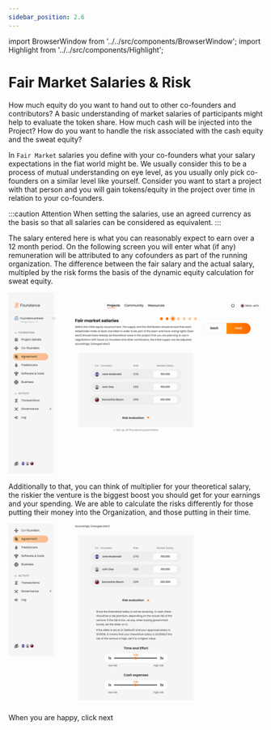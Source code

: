 ```yaml
---
sidebar_position: 2.6
---
```


import BrowserWindow from '../../src/components/BrowserWindow';
import Highlight from '../../src/components/Highlight';

# Fair Market Salaries & Risk

How much equity do you want to hand out to other co-founders and contributors? A basic understanding of market salaries of participants might help to evaluate the token share. How much cash will be injected into the Project? How do you want to handle the risk associated with the cash equity and the sweat equity?

In `Fair Market` salaries you define with your co-founders what your salary expectations in the fiat world might be. We usually consider this to be a process of mutual understanding on eye level, as you usually only pick co-founders on a similar level like yourself. Consider you want to start a project with that person and you will gain tokens/equity in the project over time in relation to your co-founders.

:::caution Attention
When setting the salaries, use an agreed currency as the basis so that all salaries can be considered as equivalent.
:::

The salary entered here is what you can reasonably expect to earn over a 12 month period. On the following screen you will enter what (if any) remuneration will be attributed to any cofounders as part of the running organization. The difference between the fair salary and the actual salary, multipled by the risk forms the basis of the dynamic equity calculation for sweat equity.

<BrowserWindow url="https://app.foundance.org/project/10001/agreement">

![Fair Market Salaries](/img/5-fair-market-salaries.png "Fair Market Salaries")
</BrowserWindow>

Additionally to that, you can think of multiplier for your theoretical salary, the riskier the venture is the biggest boost you should get for your earnings and your spending. We are able to calculate the risks differently for those putting their money into the Organization, and those putting in their time.

<BrowserWindow url="https://app.foundance.org/project/10001/agreement">

![Risk Multipliers](/img/5-risk.png "Risk Multipliers")
</BrowserWindow>

When you are happy, click <Highlight>next</Highlight>
